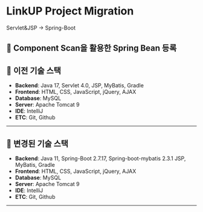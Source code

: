 
# LinkUP Project Migration
Servlet&JSP -> Spring-Boot

## 📌 Component Scan을 활용한 Spring Bean 등록

## 🧱 이전 기술 스택

- **Backend**: Java 17, Servlet 4.0, JSP, MyBatis, Gradle
- **Frontend**: HTML, CSS, JavaScript, jQuery, AJAX
- **Database**: MySQL
- **Server**: Apache Tomcat 9
- **IDE**: IntelliJ
- **ETC**: Git, Github

---

## 🧱 변경된 기술 스택

  - **Backend**: Java 11, Spring-Boot 2.7.17, Spring-boot-mybatis 2.3.1 JSP, MyBatis, Gradle
  - **Frontend**: HTML, CSS, JavaScript, jQuery, AJAX
  - **Database**: MySQL
  - **Server**: Apache Tomcat 9
  - **IDE**: IntelliJ
  - **ETC**: Git, Github
---
